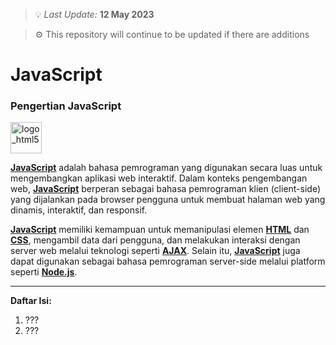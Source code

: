 > 💡 _Last Update:_ **12 May 2023**

> ⚙️ This repository will continue to be updated if there are additions

# JavaScript
### **Pengertian JavaScript**
<img src="https://upload.wikimedia.org/wikipedia/commons/thumb/6/61/HTML5_logo_and_wordmark.svg/800px-HTML5_logo_and_wordmark.svg.png" alt="logo_html5" height="50px">

**[JavaScript](https://id.wikipedia.org/wiki/JavaScript)** adalah bahasa pemrograman yang digunakan secara luas untuk mengembangkan aplikasi web interaktif. Dalam konteks pengembangan web, **[JavaScript](https://id.wikipedia.org/wiki/JavaScript)** berperan sebagai bahasa pemrograman klien (client-side) yang dijalankan pada browser pengguna untuk membuat halaman web yang dinamis, interaktif, dan responsif.

**[JavaScript](https://id.wikipedia.org/wiki/JavaScript)** memiliki kemampuan untuk memanipulasi elemen **[HTML](https://id.wikipedia.org/wiki/HTML)** dan **[CSS](https://id.wikipedia.org/wiki/Cascading_Style_Sheets)**, mengambil data dari pengguna, dan melakukan interaksi dengan server web melalui teknologi seperti **[AJAX](https://id.wikipedia.org/wiki/AJAX)**. Selain itu, **[JavaScript](https://id.wikipedia.org/wiki/JavaScript)** juga dapat digunakan sebagai bahasa pemrograman server-side melalui platform seperti **[Node.js](https://id.wikipedia.org/wiki/Node.js)**.

---

**Daftar Isi:**<br>
1. ???
2. ???